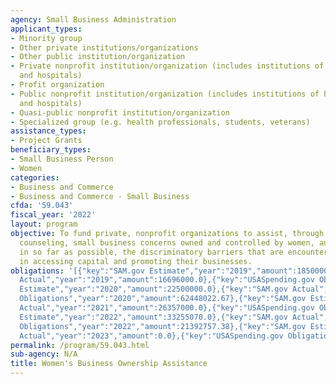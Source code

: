 ```yaml
---
agency: Small Business Administration
applicant_types:
- Minority group
- Other private institutions/organizations
- Other public institution/organization
- Private nonprofit institution/organization (includes institutions of higher education
  and hospitals)
- Profit organization
- Public nonprofit institution/organization (includes institutions of higher education
  and hospitals)
- Quasi-public nonprofit institution/organization
- Specialized group (e.g. health professionals, students, veterans)
assistance_types:
- Project Grants
beneficiary_types:
- Small Business Person
- Women
categories:
- Business and Commerce
- Business and Commerce - Small Business
cfda: '59.043'
fiscal_year: '2022'
layout: program
objective: To fund private, nonprofit organizations to assist, through training and
  counseling, small business concerns owned and controlled by women, and to remove,
  in so far as possible, the discriminatory barriers that are encountered by women
  in accessing capital and promoting their businesses.
obligations: '[{"key":"SAM.gov Estimate","year":"2019","amount":18500000.0},{"key":"SAM.gov
  Actual","year":"2019","amount":16696000.0},{"key":"USASpending.gov Obligations","year":"2019","amount":6938149.61},{"key":"SAM.gov
  Estimate","year":"2020","amount":22500000.0},{"key":"SAM.gov Actual","year":"2020","amount":18105000.0},{"key":"USASpending.gov
  Obligations","year":"2020","amount":62448022.67},{"key":"SAM.gov Estimate","year":"2021","amount":23000000.0},{"key":"SAM.gov
  Actual","year":"2021","amount":26357000.0},{"key":"USASpending.gov Obligations","year":"2021","amount":27010039.58},{"key":"SAM.gov
  Estimate","year":"2022","amount":33255070.0},{"key":"SAM.gov Actual","year":"2022","amount":22600000.0},{"key":"USASpending.gov
  Obligations","year":"2022","amount":21392757.38},{"key":"SAM.gov Estimate","year":"2023","amount":27000000.0},{"key":"SAM.gov
  Actual","year":"2023","amount":0.0},{"key":"USASpending.gov Obligations","year":"2023","amount":61879.92}]'
permalink: /program/59.043.html
sub-agency: N/A
title: Women's Business Ownership Assistance
---
```

